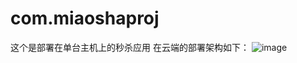 # com.miaoshaproj
这个是部署在单台主机上的秒杀应用
在云端的部署架构如下：
![image](https://github.com/MaiEmily/map/blob/master/public/image/20190528145810708.png)
